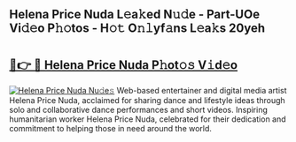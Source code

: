## Helena Price Nuda L𝚎a𝚔ed N𝚞𝚍e - Part-UOe Vi𝚍𝚎o P𝚑𝚘tos - H𝚘𝚝 O𝚗𝚕yf𝚊ns L𝚎a𝚔s 20yeh

# <h2><a href="http://kf1n55l.oniu.top/?m=Helena+Price+Nuda">🔗👉 🔴 Helena Price Nuda P𝚑ot𝚘𝚜 V𝚒d𝚎o</a></h2>

[![Helena Price Nuda Nu𝚍e𝚜](https://i.imgur.com/0qMVB7G.gif)](http://kf1n55l.oniu.top/?m=Helena+Price+Nuda)
Web-based entertainer and digital media artist Helena Price Nuda, acclaimed for sharing dance and lifestyle ideas through solo and collaborative dance performances and short videos. Inspiring humanitarian worker Helena Price Nuda, celebrated for their dedication and commitment to helping those in need around the world.  
